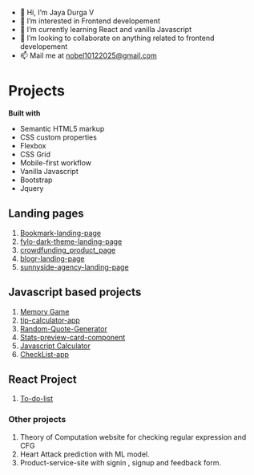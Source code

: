 - 👋 Hi, I’m Jaya Durga V
- 👀 I’m interested in Frontend developement
- 🌱 I’m currently learning React and vanilla Javascript
- 💞️ I’m looking to collaborate on anything related to frontend developement
- 📫 Mail me at nobel10122025@gmail.com

# Projects
**Built with** 
- Semantic HTML5 markup
- CSS custom properties
- Flexbox
- CSS Grid
- Mobile-first workflow
- Vanilla Javascript
- Bootstrap
- Jquery 

## Landing pages
 1. [Bookmark-landing-page](https://nobel10122025.github.io/bookmark-landing-page/index.html)
 2. [fylo-dark-theme-landing-page](https://nobel10122025.github.io/fylo-dark-theme-landing-page/index.html)
 3. [crowdfunding_product_page](https://nobel10122025.github.io/crowdfunding_product_page/index.html)
 4. [blogr-landing-page](https://nobel10122025.github.io/blogr-landing-page/index.html)
 5. [sunnyside-agency-landing-page](https://nobel10122025.github.io/sunnyside-agency-landing-page/index.html)
 
## Javascript based projects 
 1. [Memory Game]( https://nobel10122025.github.io/Memory_Game/index.html)
 2. [tip-calculator-app](https://nobel10122025.github.io/tip-calculator-app/index.html)
 3. [Random-Quote-Generator](https://nobel10122025.github.io/RandomQuoteGenerator/index.html)
 4. [Stats-preview-card-component](https://nobel10122025.github.io/stats-preview-card-component/index.html)
 5. [Javascript Calculator](https://nobel10122025.github.io/javascript_calculator/index.html)
 6. [CheckList-app](https://nobel10122025.github.io/Checklist_app/index.html)

## React Project
  1. [To-do-list](https://relaxed-goldwasser-ff8954.netlify.app/)
  
### Other projects
 1. Theory of Computation website for checking regular expression and CFG
 2. Heart Attack prediction with ML model.
 3. Product-service-site with signin , signup and feedback form.

